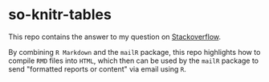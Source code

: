 so-knitr-tables
===============

This repo contains the answer to my question on [Stackoverflow](http://stackoverflow.com/questions/24254552/knitr-style-table-with-css).  

By combining `R Markdown` and the `mailR` package, this repo highlights how to compile `RMD` files into `HTML`, which then can be used by the `mailR` package to send "formatted reports or content" via email using `R`.